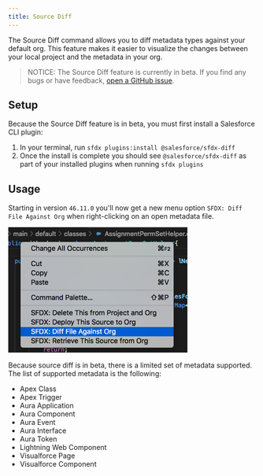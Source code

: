 ```yaml
---
title: Source Diff
---
```


The Source Diff command allows you to diff metadata types against your default org. This feature makes it easier to visualize the changes between your local project and the metadata in your org.

> NOTICE: The Source Diff feature is currently in beta. If you find any bugs or have feedback, [open a GitHub issue](../bugs-and-feedback).

## Setup

Because the Source Diff feature is in beta, you must first install a Salesforce CLI plugin:

1. In your terminal, run `sfdx plugins:install @salesforce/sfdx-diff`
1. Once the install is complete you should see `@salesforce/sfdx-diff` as part of your installed plugins when running `sfdx plugins`

## Usage

Starting in version `46.11.0` you'll now get a new menu option `SFDX: Diff File Against Org` when right-clicking on an open metadata file.

![Source Diff command](../../images/source_diff.png)

Because source diff is in beta, there is a limited set of metadata supported. The list of supported metadata is the following:

- Apex Class
- Apex Trigger
- Aura Application
- Aura Component
- Aura Event
- Aura Interface
- Aura Token
- Lightning Web Component
- Visualforce Page
- Visualforce Component
